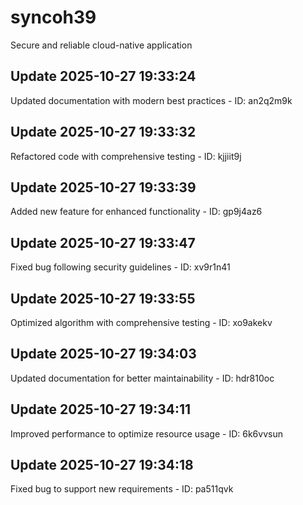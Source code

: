 # syncoh39
Secure and reliable cloud-native application

## Update 2025-10-27 19:33:24
Updated documentation with modern best practices - ID: an2q2m9k


## Update 2025-10-27 19:33:32
Refactored code with comprehensive testing - ID: kjjiit9j


## Update 2025-10-27 19:33:39
Added new feature for enhanced functionality - ID: gp9j4az6


## Update 2025-10-27 19:33:47
Fixed bug following security guidelines - ID: xv9r1n41


## Update 2025-10-27 19:33:55
Optimized algorithm with comprehensive testing - ID: xo9akekv


## Update 2025-10-27 19:34:03
Updated documentation for better maintainability - ID: hdr810oc


## Update 2025-10-27 19:34:11
Improved performance to optimize resource usage - ID: 6k6vvsun


## Update 2025-10-27 19:34:18
Fixed bug to support new requirements - ID: pa511qvk

